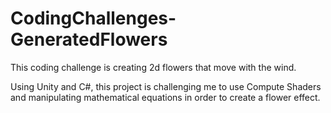 # CodingChallenges-GeneratedFlowers
 This coding challenge is creating 2d flowers that move with the wind.
 
 Using Unity and C#, this project is challenging me to use Compute Shaders and manipulating mathematical equations in order to create a flower effect.
